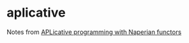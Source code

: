 # aplicative

Notes from [APLicative programming with Naperian functors](https://www.cs.ox.ac.uk/people/jeremy.gibbons/publications/aplicative.pdf)
